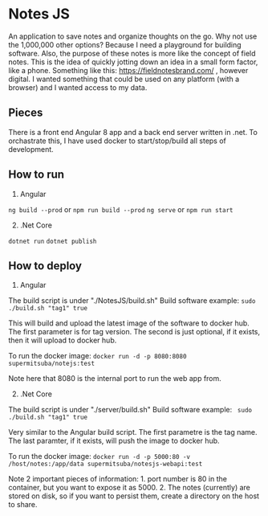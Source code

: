 # Notes JS

An application to save notes and organize thoughts on the go.  Why not use the 1,000,000 other options?  Because I need a playground for building software.  Also, the purpose of these notes is more like the concept of field notes.  This is the idea of quickly jotting down an idea in a small form factor, like a phone.  Something like this:  https://fieldnotesbrand.com/ , however digital.  I wanted something that could be used on any platform (with a browser) and I wanted access to my data.

## Pieces

There is a front end Angular 8 app and a back end server written in .net.  To orchastrate this, I have used docker to start/stop/build all steps of development.

## How to run

1. Angular

``` ng build --prod ``` or ``` npm run build --prod ```
``` ng serve ``` or ``` npm run start ```

2. .Net Core

``` dotnet run ```
``` dotnet publish ```

## How to deploy

1. Angular

The build script is under "./NotesJS/build.sh"
Build software example: ```sudo ./build.sh "tag1" true```

This will build and upload the latest image of the software to docker hub.  The first parameter is for tag version.  The second is just optional, if it exists, then it will upload to docker hub.  

To run the docker image: ``` docker run -d -p 8080:8080 supermitsuba/notejs:test ```

Note here that 8080 is the internal port to run the web app from.

2. .Net Core

The build script is under "./server/build.sh"
Build software example: ``` sudo ./build.sh "tag1" true```

Very similar to the Angular build script.  The first parametre is the tag name.  The last paramter, if it exists, will push the image to docker hub.

To run the docker image: ``` docker run -d -p 5000:80 -v /host/notes:/app/data supermitsuba/notesjs-webapi:test ```

Note 2 important pieces of information: 1. port number is 80 in the container, but you want to expose it as 5000.  2. The notes (currently) are stored on disk, so if you want to persist them, create a directory on the host to share.  